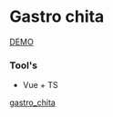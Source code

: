 # Gastro chita

[DEMO](https://gastro-chita-dev-team.github.io/gastro-chita-vue/)

### Tool's

* Vue + TS


[gastro_chita](https://github.com/NatatkaValikowsky/gastro_chita)
